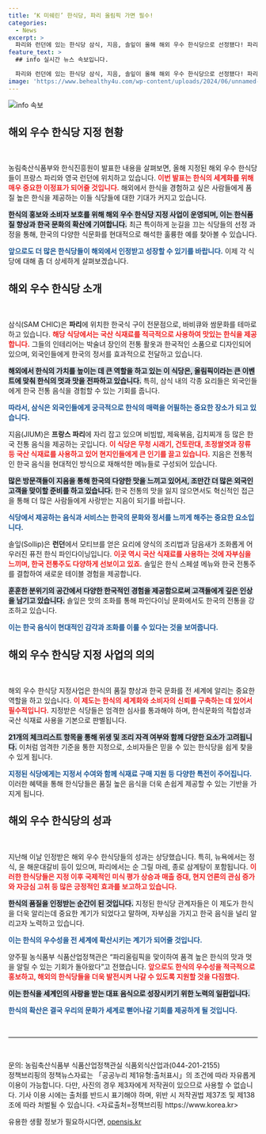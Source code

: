 ```yaml
---
title: ‘K 미쉐린’ 한식당, 파리 올림픽 가면 필수!
categories:
  - News
excerpt: >
  파리와 런던에 있는 한식당 삼식, 지음, 솔잎이 올해 해외 우수 한식당으로 선정됐다! 파리 올림픽을 앞두고 한식의 품격을 알릴 기회, 이 특별한 맛의 여정을 놓치지 마세요!
feature_text: >
  ## info 실시간 뉴스 속보입니다.

  파리와 런던에 있는 한식당 삼식, 지음, 솔잎이 올해 해외 우수 한식당으로 선정됐다! 파리 올림픽을 앞두고 한식의 품격을 알릴 기회, 이 특별한 맛의 여정을 놓치지 마세요!
image: 'https://www.behealthy4u.com/wp-content/uploads/2024/06/unnamed-file.png'
---
```


<p><img src="https://www.behealthy4u.com/wp-content/uploads/2024/06/unnamed-file.png" alt="info 속보" /></p>

<h2 data-ke-size="size26">해외 우수 한식당 지정 현황</h2>

<p data-ke-size="size16">&nbsp;</p>

<p>농림축산식품부와 한식진흥원이 발표한 내용을 살펴보면, 올해 지정된 해외 우수 한식당들이 프랑스 파리와 영국 런던에 위치하고 있습니다. <b><span style="color: #ee2323;">이번 발표는 한식의 세계화를 위해 매우 중요한 이정표가 되어줄 것입니다.</span></b> 해외에서 한식을 경험하고 싶은 사람들에게 품질 높은 한식을 제공하는 이들 식당들에 대한 기대가 커지고 있습니다. </p>

<p><b><span style="background-color: #21538527;">한식의 홍보와 소비자 보호를 위해 해외 우수 한식당 지정 사업이 운영되며, 이는 한식품질 향상과 한국 문화의 확산에 기여합니다.</span></b> 최근 특이하게 눈길을 끄는 식당들의 선정 과정을 통해, 한국의 다양한 식문화를 현대적으로 해석한 훌륭한 예를 찾아볼 수 있습니다. </p>

<p><b><span style="color: #1a5490;">앞으로도 더 많은 한식당들이 해외에서 인정받고 성장할 수 있기를 바랍니다.</span></b> 이제 각 식당에 대해 좀 더 상세하게 살펴보겠습니다.</p>

<h2 data-ke-size="size26">해외 우수 한식당 소개</h2>

<p data-ke-size="size16">&nbsp;</p>

<p>삼식(SAM CHIC)은 <b>파리</b>에 위치한 한국식 구이 전문점으로, 바비큐와 쌈문화를 테마로 하고 있습니다. <b><span style="color: #ee2323;">해당 식당에서는 국산 식재료를 적극적으로 사용하여 맛있는 한식을 제공합니다.</span></b> 그들의 인테리어는 박술녀 장인의 전통 활옷과 한국적인 소품으로 디자인되어 있으며, 외국인들에게 한국의 정서를 효과적으로 전달하고 있습니다. </p>

<p><b><span style="background-color: #21538527;">해외에서 한식의 가치를 높이는 데 큰 역할을 하고 있는 이 식당은, 올림픽이라는 큰 이벤트에 맞춰 한식의 멋과 맛을 전파하고 있습니다.</span></b> 특히, 삼식 내의 각종 요리들은 외국인들에게 한국 전통 음식을 경험할 수 있는 기회를 줍니다.</p>

<p><b><span style="color: #1a5490;">따라서, 삼식은 외국인들에게 궁극적으로 한식의 매력을 어필하는 중요한 장소가 되고 있습니다.</span></b></p>

<p>지음(JIUM)은 <b>프랑스 파리</b>에 자리 잡고 있으며 비빔밥, 제육볶음, 김치찌개 등 많은 한국 전통 음식을 제공하는 곳입니다. <b><span style="color: #ee2323;">이 식당은 무청 시래기, 건토란대, 초정쌀엿과 장류 등 국산 식재료를 사용하고 있어 현지인들에게 큰 인기를 끌고 있습니다.</span></b> 지음은 전통적인 한국 음식을 현대적인 방식으로 재해석한 메뉴들로 구성되어 있습니다.</p>

<p><b><span style="background-color: #21538527;">많은 방문객들이 지음을 통해 한국의 다양한 맛을 느끼고 있어서, 조만간 더 많은 외국인 고객을 맞이할 준비를 하고 있습니다.</span></b> 한국 전통의 맛을 잃지 않으면서도 혁신적인 접근을 통해 더 많은 사람들에게 사랑받는 지음이 되기를 바랍니다.</p>

<p><b><span style="color: #1a5490;">식당에서 제공하는 음식과 서비스는 한국의 문화와 정서를 느끼게 해주는 중요한 요소입니다.</span></b></p>

<p>솔잎(Sollip)은 <b>런던</b>에서 모티브를 얻은 요리에 양식의 조리법과 담음새가 조화롭게 어우러진 퓨전 한식 파인다이닝입니다. <b><span style="color: #ee2323;">이곳 역시 국산 식재료를 사용하는 것에 자부심을 느끼며, 한국 전통주도 다양하게 선보이고 있죠.</span></b> 솔잎은 한식 스페셜 메뉴와 한국 전통주를 결합하여 새로운 테이블 경험을 제공합니다.</p>

<p><b><span style="background-color: #21538527;">훈훈한 분위기의 공간에서 다양한 한국적인 경험을 제공함으로써 고객들에게 깊은 인상을 남기고 있습니다.</span></b> 솔잎은 맛의 조화를 통해 파인다이닝 문화에서도 한국의 전통을 강조하고 있습니다.</p>

<p><b><span style="color: #1a5490;">이는 한국 음식이 현대적인 감각과 조화를 이룰 수 있다는 것을 보여줍니다.</span></b> </p>

<h2 data-ke-size="size26">해외 우수 한식당 지정 사업의 의의</h2>

<p data-ke-size="size16">&nbsp;</p>

<p>해외 우수 한식당 지정사업은 한식의 품질 향상과 한국 문화를 전 세계에 알리는 중요한 역할을 하고 있습니다. <b><span style="color: #ee2323;">이 제도는 한식의 세계화와 소비자의 신뢰를 구축하는 데 있어서 필수적입니다.</span></b> 지정받은 식당들은 엄격한 심사를 통과해야 하며, 한식문화의 적합성과 국산 식재료 사용을 기본으로 판별됩니다. </p>

<p><b><span style="background-color: #21538527;">21개의 체크리스트 항목을 통해 위생 및 조리 자격 여부와 함께 다양한 요소가 고려됩니다.</span></b> 이처럼 엄격한 기준을 통한 지정으로, 소비자들은 믿을 수 있는 한식당을 쉽게 찾을 수 있게 됩니다.</p>

<p><b><span style="color: #1a5490;">지정된 식당에게는 지정서 수여와 함께 식재료 구매 지원 등 다양한 특전이 주어집니다.</span></b> 이러한 혜택을 통해 한식당들은 품질 높은 음식을 더욱 손쉽게 제공할 수 있는 기반을 가지게 됩니다.</p>

<h2 data-ke-size="size26">해외 우수 한식당의 성과</h2>

<p data-ke-size="size16">&nbsp;</p>

<p>지난해 이날 인정받은 해외 우수 한식당들의 성과는 상당했습니다. 특히, 뉴욕에서는 정식, 윤 해운대갈비 등이 있으며, 파리에서는 순 그릴 마레, 종로 삼계탕이 포함됩니다. <b><span style="color: #ee2323;">이러한 한식당들은 지정 이후 국제적인 미식 평가 상승과 매출 증대, 현지 언론의 관심 증가와 자긍심 고취 등 많은 긍정적인 효과를 보고하고 있습니다.</span></b> </p>

<p><b><span style="background-color: #21538527;">한식의 품질을 인정받는 순간이 된 것입니다.</span></b> 지정된 한식당 관계자들은 이 제도가 한식을 더욱 알리는데 중요한 계기가 되었다고 말하며, 자부심을 가지고 한국 음식을 널리 알리고자 노력하고 있습니다.</p>

<p><b><span style="color: #1a5490;">이는 한식의 우수성을 전 세계에 확산시키는 계기가 되어줄 것입니다.</span></b> </p>

<p>양주필 농식품부 식품산업정책관은 “파리올림픽을 맞이하여 품격 높은 한식의 맛과 멋을 알릴 수 있는 기회가 돌아왔다”고 전했습니다. <b><span style="color: #ee2323;">앞으로도 한식의 우수성을 적극적으로 홍보하고, 해외의 한식당들을 더욱 발전시켜 나갈 수 있도록 지원할 것을 다짐했다.</span></b></p>

<p><b><span style="background-color: #21538527;">이는 한식을 세계인의 사랑을 받는 대표 음식으로 성장시키기 위한 노력의 일환입니다.</span></b></p>

<p><b><span style="color: #1a5490;">한식의 확산은 결국 우리의 문화가 세계로 뻗어나갈 기회를 제공하게 될 것입니다.</span></b></p>

<p data-ke-size="size16">&nbsp;</p>

<hr style="height: 1px; border: 0; background: #000;"/>

<p data-ke-size="size16">&nbsp;</p>

<p>문의: 농림축산식품부 식품산업정책관실 식품외식산업과(044-201-2155)<br />
정책브리핑의 정책뉴스자료는 「공공누리 제1유형:출처표시」의 조건에 따라 자유롭게 이용이 가능합니다. 다만, 사진의 경우 제3자에게 저작권이 있으므로 사용할 수 없습니다. 기사 이용 시에는 출처를 반드시 표기해야 하며, 위반 시 저작권법 제37조 및 제138조에 따라 처벌될 수 있습니다. &lt;자료출처=정책브리핑 https://www.korea.kr></p>
유용한 생활 정보가 필요하시다면, <a href="https://opensis.kr" rel="dofollow">opensis.kr</a>


